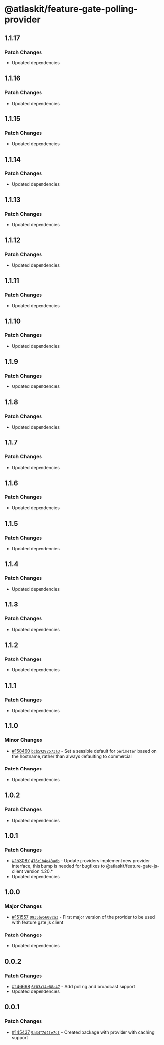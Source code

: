 # @atlaskit/feature-gate-polling-provider

## 1.1.17

### Patch Changes

- Updated dependencies

## 1.1.16

### Patch Changes

- Updated dependencies

## 1.1.15

### Patch Changes

- Updated dependencies

## 1.1.14

### Patch Changes

- Updated dependencies

## 1.1.13

### Patch Changes

- Updated dependencies

## 1.1.12

### Patch Changes

- Updated dependencies

## 1.1.11

### Patch Changes

- Updated dependencies

## 1.1.10

### Patch Changes

- Updated dependencies

## 1.1.9

### Patch Changes

- Updated dependencies

## 1.1.8

### Patch Changes

- Updated dependencies

## 1.1.7

### Patch Changes

- Updated dependencies

## 1.1.6

### Patch Changes

- Updated dependencies

## 1.1.5

### Patch Changes

- Updated dependencies

## 1.1.4

### Patch Changes

- Updated dependencies

## 1.1.3

### Patch Changes

- Updated dependencies

## 1.1.2

### Patch Changes

- Updated dependencies

## 1.1.1

### Patch Changes

- Updated dependencies

## 1.1.0

### Minor Changes

- [#158460](https://stash.atlassian.com/projects/CONFCLOUD/repos/confluence-frontend/pull-requests/158460)
  [`bcb59292573a3`](https://stash.atlassian.com/projects/CONFCLOUD/repos/confluence-frontend/commits/bcb59292573a3) -
  Set a sensible default for `perimeter` based on the hostname, rather than always defaulting to
  commercial

### Patch Changes

- Updated dependencies

## 1.0.2

### Patch Changes

- Updated dependencies

## 1.0.1

### Patch Changes

- [#153087](https://stash.atlassian.com/projects/CONFCLOUD/repos/confluence-frontend/pull-requests/153087)
  [`476c1b4e48adb`](https://stash.atlassian.com/projects/CONFCLOUD/repos/confluence-frontend/commits/476c1b4e48adb) -
  Update providers implement new provider interface, this bump is needed for bugfixes to
  @atlaskit/feature-gate-js-client version 4.20.\*
- Updated dependencies

## 1.0.0

### Major Changes

- [#151557](https://stash.atlassian.com/projects/CONFCLOUD/repos/confluence-frontend/pull-requests/151557)
  [`0935b95608ca3`](https://stash.atlassian.com/projects/CONFCLOUD/repos/confluence-frontend/commits/0935b95608ca3) -
  First major version of the provider to be used with feature gate js client

### Patch Changes

- Updated dependencies

## 0.0.2

### Patch Changes

- [#146698](https://stash.atlassian.com/projects/CONFCLOUD/repos/confluence-frontend/pull-requests/146698)
  [`6f03a14e88a47`](https://stash.atlassian.com/projects/CONFCLOUD/repos/confluence-frontend/commits/6f03a14e88a47) -
  Add polling and broadcast support
- Updated dependencies

## 0.0.1

### Patch Changes

- [#145437](https://stash.atlassian.com/projects/CONFCLOUD/repos/confluence-frontend/pull-requests/145437)
  [`9a3477d4fe7cf`](https://stash.atlassian.com/projects/CONFCLOUD/repos/confluence-frontend/commits/9a3477d4fe7cf) -
  Created package with provider with caching support
